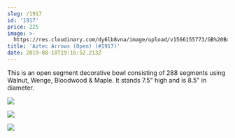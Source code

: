 ```yaml
---
slug: /1917
id: '1917'
price: 225
image: >-
  https://res.cloudinary.com/dy6lb8vna/image/upload/v1566155773/GB%20Bowlworks%20Gallery/1918a.jpg
title: 'Aztec Arrows (Open) (#1917)'
date: 2019-08-18T19:16:52.213Z
---
```

This is an open segment decorative bowl consisting of 288 segments using Walnut, Wenge, Bloodwood & Maple.  It stands 7.5" high and is 8.5" in diameter.

![](https://res.cloudinary.com/dy6lb8vna/image/upload/v1566155993/GB%20Bowlworks%20Gallery/1918b.jpg)

![](https://res.cloudinary.com/dy6lb8vna/image/upload/v1566156028/GB%20Bowlworks%20Gallery/IMG_5489.jpg)

![](https://res.cloudinary.com/dy6lb8vna/image/upload/v1566156067/GB%20Bowlworks%20Gallery/IMG_5475.jpg)
